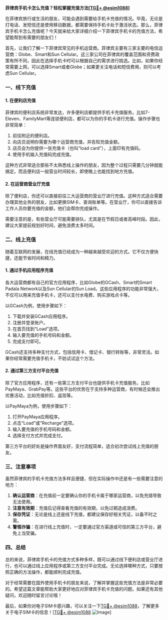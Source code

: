 **菲律宾手机卡怎么充值？轻松掌握充值方法[[TG💪+ @esim1088](https://t.me/s/esim1088)]**

在菲律宾旅行或生活的朋友，可能会遇到需要给手机卡充值的情况。毕竟，无论是打电话、发短信还是使用移动数据，都需要保持手机卡处于激活状态。那么，菲律宾手机卡怎么充值呢？今天就来给大家详细介绍一下菲律宾手机卡的充值方法，希望能帮到有需要的朋友们！

首先，让我们了解一下菲律宾常见的手机运营商。菲律宾主要有三家主要的电信运营商：Globe、Smart和Sun Cellular。这三家公司在菲律宾的覆盖范围和资费政策有所不同，因此在选择手机卡时可以根据自己的需求进行挑选。比如，如果你经常需要上网，可以选择Smart或者Globe；如果更关注电话和短信费用，则可以考虑Sun Cellular。

### **一、线下充值**

#### **1. 在便利店充值**
菲律宾的便利店系统非常发达，许多便利店都提供手机卡充值服务。比如7-Eleven、FamilyMart等连锁便利店，都可以为你的手机卡进行充值。操作步骤也非常简单：

1. 前往附近的便利店。
2. 向店员说明你需要为哪个运营商充值，并告知充值金额。
3. 店员会为你提供一张充值卡（也叫“load card”），上面印有充值码。
4. 使用手机输入充值码完成充值。

这种方式非常适合那些不太熟悉线上操作的朋友，因为整个过程只需要几分钟就能搞定。而且便利店一般营业时间较长，即使晚上也能找到地方充值。

#### **2. 在运营商营业厅充值**
除了便利店，你还可以直接前往三大运营商的营业厅进行充值。这种方式适合需要办理其他业务的朋友，比如更换SIM卡、查询账单等。在营业厅，你可以直接告诉工作人员你要充值的金额，他们会帮你完成操作。

需要注意的是，有些营业厅可能需要排队，尤其是在节假日或者高峰时段。因此，建议大家提前规划好时间，避免浪费太多时间。

### **二、线上充值**

随着互联网的发展，在线充值已经成为一种越来越受欢迎的方式。它不仅方便快捷，还能节省时间和精力。

#### **1. 通过手机应用程序充值**
各大运营商都有自己的官方应用程序，比如Globe的GCash、Smart的Smart Padala Network以及Sun Cellular的Sun Load。这些应用程序的功能非常强大，不仅可以用来充值手机卡，还可以支付水电费、购买游戏点卡等。

以GCash为例，使用步骤如下：
1. 下载并安装GCash应用程序。
2. 注册并登录账户。
3. 在首页找到“Load”选项。
4. 输入要充值的手机号码和金额。
5. 完成支付即可。

GCash还支持多种支付方式，包括信用卡、借记卡、银行转账等，非常灵活。如果你经常需要充值手机卡，不妨试试这个方法。

#### **2. 通过第三方支付平台充值**
除了官方应用程序，还有一些第三方支付平台也提供手机卡充值服务。比如PayMaya、GrabPay等。这些平台的优势在于支持多种运营商，有时候还会推出优惠活动，比如充值折扣、返现等。

以PayMaya为例，使用步骤如下：
1. 打开PayMaya应用程序。
2. 点击“Load”或“Recharge”选项。
3. 输入要充值的手机号码和金额。
4. 选择支付方式并完成支付。

第三方平台的好处是操作界面友好，支付流程简单，适合初次尝试线上充值的朋友。

### **三、注意事项**

虽然菲律宾的手机卡充值方法多样且便捷，但在实际操作中还是有一些需要注意的地方：

1. **确认运营商**：在充值前一定要确认你的手机卡属于哪家运营商，以免充错导致无法使用。
2. **注意有效期**：充值后记得查看充值的有效期，以免过期造成浪费。
3. **保存凭证**：无论是线上还是线下充值，都建议保存好相关凭证，以备不时之需。
4. **警惕诈骗**：在进行线上充值时，一定要通过官方渠道或可信的第三方平台，避免上当受骗。

### **四、总结**

总的来说，菲律宾手机卡的充值方式多种多样，既可以通过线下便利店或营业厅进行，也可以通过线上应用程序或第三方支付平台完成。无论选择哪种方式，只要按照正确的方法操作，都能顺利完成充值。

对于经常需要在国外使用手机卡的朋友来说，了解并掌握这些充值方法是非常必要的。希望这篇文章能帮助大家更好地应对菲律宾手机卡充值的问题。如果还有其他疑问，欢迎随时留言讨论哦！

最后，如果你对电子SIM卡感兴趣，可以关注一下[TG💪+ @esim1088](https://t.me/s/esim1088)，了解更多关于电子SIM卡的信息！[[TG💪+ @esim1088](https://t.me/s/esim1088) ![Image](https://i.postimg.cc/4NQfJmqS/Snipaste-2025-05-13-00-14-12.png)]